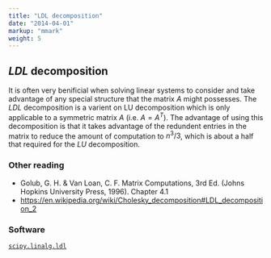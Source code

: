 ```yaml
---
title: "LDL decomposition"
date: "2014-04-01"
markup: "mmark"
weight: 5 
---
```


## $LDL$ decomposition

It is often very benificial when solving linear systems to consider and take advantage 
of any special structure that the matrix $A$ might possesses. The $LDL$ decomposition is 
a varient on LU decomposition which is only applicable to a symmetric matrix $A$ (i.e. 
$A = A^T$). The advantage of using this decomposition is that it takes advantage of the 
redundent entries in the matrix to reduce the amount of computation to $n^3/3$, which is 
about a half that required for the $LU$ decomposition.

### Other reading


- Golub, G. H. & Van Loan, C. F. Matrix Computations, 3rd Ed. (Johns Hopkins University 
  Press, 1996). Chapter 4.1
- https://en.wikipedia.org/wiki/Cholesky_decomposition#LDL_decomposition_2

### Software

[`scipy.linalg.ldl`](https://docs.scipy.org/doc/scipy/reference/generated/scipy.linalg.ldl.html#scipy.linalg.ldl)
